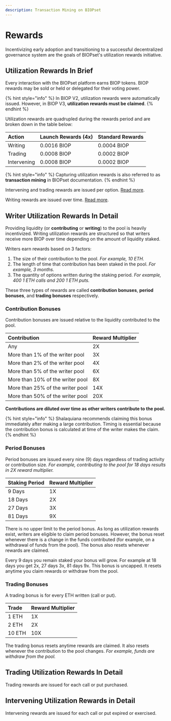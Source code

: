 ```yaml
---
description: Transaction Mining on BIOPset
---
```


# Rewards

Incentivizing early adoption and transitioning to a successful decentralized governance system are the goals of BIOPset's utilization rewards initiative.

## Utilization Rewards In Brief

Every interaction with the BIOPset platform earns BIOP tokens. BIOP rewards may be sold or held or delegated for their voting power.

{% hint style="info" %}
In BIOP V2, utilization rewards were automatically issued. However, in BIOP V3, **utilization rewards must be claimed**.
{% endhint %}

Utilization rewards are quadrupled during the rewards period and are broken down in the table below:

| Action | Launch Rewards \(4x\) | Standard Rewards |
| :--- | :--- | :--- |
| Writing | 0.0016 BIOP | 0.0004 BIOP |
| Trading | 0.0008 BIOP | 0.0002 BIOP |
| Intervening | 0.0008 BIOP | 0.0002 BIOP |

{% hint style="info" %}
Capturing utilization rewards is also referred to as **transaction mining** in BIOPset documentation.
{% endhint %}

Intervening and trading rewards are issued per option. [Read more](https://docs.biopset.com/references/tokens/rewards#trading-utilization-rewards-in-detail).

Writing rewards are issued over time. [Read more](https://docs.biopset.com/references/tokens/rewards#writer-utilization-rewards-in-detail).

## Writer Utilization Rewards In Detail

Providing liquidity \(or **contributing** or **writing**\) to the pool is heavily incentivized. Writing utilization rewards are structured so that writers receive more BIOP over time depending on the amount of liquidity staked.

Writers earn rewards based on 3 factors: 

1. The size of their contribution to the pool. _For example, 10 ETH._
2. The length of time that contribution has been staked in the pool. _For example, 3 months._
3. The quantity of options written during the staking period. _For example, 400 1 ETH calls and 200 1 ETH puts._

These three types of rewards are called **contribution bonuses**, **period bonuses**, and **trading bonuses** respectively.

### Contribution Bonuses

Contribution bonuses are issued relative to the liquidity contributed to the pool.

| Contribution | Reward Multiplier |
| :--- | :--- |
| Any | 2X |
| More than 1% of the writer pool | 3X |
| More than 2% of the writer pool | 4X |
| More than 5% of the writer pool | 6X |
| More than 10% of the writer pool | 8X |
| More than 25% of the writer pool | 14X |
| More than 50% of the writer pool | 20X |

**Contributions are diluted over time as other writers contribute to the pool.** 

{% hint style="info" %}
Shalaquiana recommends claiming this bonus immediately after making a large contribution. Timing is essential because the contribution bonus is calculated at time of the writer makes the claim. 
{% endhint %}

### Period Bonuses

Period bonuses are issued every nine \(9\) days regardless of trading activity or contribution size. _For example, contributing to the pool for 18 days results in 2X reward multiplier._

| Staking Period | Reward Multiplier |
| :--- | :--- |
| 9 Days | 1X |
| 18 Days | 2X |
| 27 Days | 3X |
| 81 Days | 9X |

There is no upper limit to the period bonus. As long as utilization rewards exist, writers are eligible to claim period bonuses. However, the bonus reset whenever there is a change in the funds contributed \(for example, on a withdrawal of funds from the pool\). The bonus also resets whenever rewards are claimed.

Every 9 days you remain staked your bonus will grow. For example at 18 days you get 2x, 27 days 3x, 81 days 9x. This bonus is uncapped. It resets anytime you claim rewards or withdraw from the pool.

### Trading Bonuses

A trading bonus is for every ETH written \(call or put\).

| Trade | Reward Multiplier |
| :--- | :--- |
| 1 ETH | 1X |
| 2 ETH | 2X |
| 10 ETH | 10X |

The trading bonus resets anytime rewards are claimed. It also resets whenever the contribution to the pool changes. _For example, funds are withdraw from the pool._

## Trading Utilization Rewards In Detail

Trading rewards are issued for each call or put purchased.

## Intervening Utilization Rewards in Detail

Intervening rewards are issued for each call or put expired or exercised.

